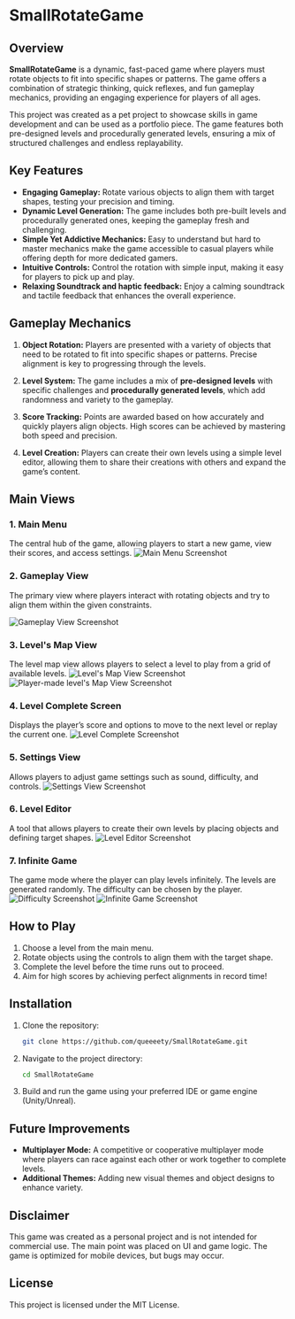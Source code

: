 
# SmallRotateGame

## Overview

**SmallRotateGame** is a dynamic, fast-paced game where players must rotate objects to fit into specific shapes or patterns. The game offers a combination of strategic thinking, quick reflexes, and fun gameplay mechanics, providing an engaging experience for players of all ages.

This project was created as a pet project to showcase skills in game development and can be used as a portfolio piece. The game features both pre-designed levels and procedurally generated levels, ensuring a mix of structured challenges and endless replayability.

## Key Features

- **Engaging Gameplay:** Rotate various objects to align them with target shapes, testing your precision and timing.
- **Dynamic Level Generation:** The game includes both pre-built levels and procedurally generated ones, keeping the gameplay fresh and challenging.
- **Simple Yet Addictive Mechanics:** Easy to understand but hard to master mechanics make the game accessible to casual players while offering depth for more dedicated gamers.
- **Intuitive Controls:** Control the rotation with simple input, making it easy for players to pick up and play.
- **Relaxing Soundtrack and haptic feedback:** Enjoy a calming soundtrack and tactile feedback that enhances the overall experience.
## Gameplay Mechanics

1. **Object Rotation:**
   Players are presented with a variety of objects that need to be rotated to fit into specific shapes or patterns. Precise alignment is key to progressing through the levels.

2. **Level System:**
   The game includes a mix of **pre-designed levels** with specific challenges and **procedurally generated levels**, which add randomness and variety to the gameplay.

3. **Score Tracking:**
   Points are awarded based on how accurately and quickly players align objects. High scores can be achieved by mastering both speed and precision.

4. **Level Creation:**
   Players can create their own levels using a simple level editor, allowing them to share their creations with others and expand the game’s content.

## Main Views

### 1. Main Menu
   The central hub of the game, allowing players to start a new game, view their scores, and access settings.
   ![Main Menu Screenshot](ReadmePics/MainScreen.png)

### 2. Gameplay View
   The primary view where players interact with rotating objects and try to align them within the given constraints.
   
   ![Gameplay View Screenshot](ReadmePics/Gameplay.gif)

### 3. Level's Map View
   The level map view allows players to select a level to play from a grid of available levels.
   ![Level's Map View Screenshot](ReadmePics/standartLevels.jpeg)
   ![Player-made level's Map View Screenshot](ReadmePics/CreatedLevels.jpeg)

### 4. Level Complete Screen
   Displays the player’s score and options to move to the next level or replay the current one.
   ![Level Complete Screenshot](ReadmePics/levelCompleted.jpeg)

### 5. Settings View
   Allows players to adjust game settings such as sound, difficulty, and controls.
   ![Settings View Screenshot](ReadmePics/SettingsView.png)

### 6. Level Editor
   A tool that allows players to create their own levels by placing objects and defining target shapes.
   ![Level Editor Screenshot](ReadmePics/LevelCreating.gif)

### 7. Infinite Game
   The game mode where the player can play levels infinitely. The levels are generated randomly. The difficulty can be chosen by the player.
   ![Difficulty Screenshot](ReadmePics/difficultyChoiсe.PNG)
   ![Infinite Game Screenshot](ReadmePics/HardLevel.PNG)



## How to Play

1. Choose a level from the main menu.
2. Rotate objects using the controls to align them with the target shape.
3. Complete the level before the time runs out to proceed.
4. Aim for high scores by achieving perfect alignments in record time!

## Installation

1. Clone the repository:
   ```bash
   git clone https://github.com/queeeety/SmallRotateGame.git
   ```

2. Navigate to the project directory:
   ```bash
   cd SmallRotateGame
   ```

3. Build and run the game using your preferred IDE or game engine (Unity/Unreal).

## Future Improvements

- **Multiplayer Mode:** A competitive or cooperative multiplayer mode where players can race against each other or work together to complete levels.
- **Additional Themes:** Adding new visual themes and object designs to enhance variety.

## Disclaimer

This game was created as a personal project and is not intended for commercial use.
The main point was placed on UI and game logic. The game is optimized for mobile devices, but bugs may occur.

## License

This project is licensed under the MIT License.
